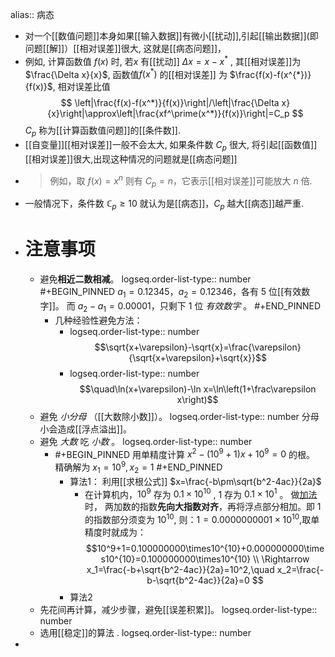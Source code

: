 alias:: 病态

- 对一个[[数值问题]]本身如果[[输入数据]]有微小[[扰动]],引起[[输出数据]](即问题[[解]]）[[相对误差]]很大, 这就是[[病态问题]]，
- 例如, 计算函数值 $f(x)$ 时, 若$x$ 有[[扰动]] $\Delta x=x-x^{*}$ , 
  其[[相对误差]]为 $\frac{\Delta x}{x}$, 
  函数值$f(x^*)$ 的[[相对误差]] 为 $\frac{f(x)-f(x^{*})}{f(x)}$, 
  相对误差比值
  $$
  \left|\frac{f(x)-f(x^*)}{f(x)}\right|/\left|\frac{\Delta x}{x}\right|\approx\left|\frac{xf^\prime(x^*)}{f(x)}\right|=C_p
  $$
  $C_p$ 称为[[计算函数值问题]]的[[条件数]].
- [[自变量]][[相对误差]]一般不会太大, 如果条件数 $C_{p}$ 很大, 将引起[[函数值]][[相对误差]]很大,出现这种情况的问题就是[[病态问题]]
- >例如，取 $f(x) = x^n$ 则有 $C_p=n$，它表示[[相对误差]]可能放大 $n$ 倍.
- 一般情况下，条件数 $\mathbb{C}_p\geqslant10$ 就认为是[[病态]]，$C_p$ 越大[[病态]]越严重.
- # 注意事项
	- 避免**相近二数相减**。
	  logseq.order-list-type:: number
	  #+BEGIN_PINNED
	  $a_1 = 0.12345$，$a_2 = 0.12346$，各有 $5$ 位[[有效数字]]。
	          而 $a_2-a_1 = 0.00001$，只剩下 $1$ 位 *有效数字* 。
	  #+END_PINNED
		- 几种经验性避免方法：
			- logseq.order-list-type:: number
			  $$\sqrt{x+\varepsilon}-\sqrt{x}=\frac{\varepsilon}{\sqrt{x+\varepsilon}+\sqrt{x}}$$
			- logseq.order-list-type:: number
			  $$\quad\ln(x+\varepsilon)-\ln x=\ln\left(1+\frac\varepsilon x\right)$$
	- 避免 *小分母* （[[大数除小数]]）。
	  logseq.order-list-type:: number
	  分母小会造成[[浮点溢出]]。
	- 避免 *大数* 吃 *小数* 。
	  logseq.order-list-type:: number
		- #+BEGIN_PINNED
		  用单精度计算 $x^2-(10^9+1)x+10^9=0$ 的根。
		  精确解为 $x_1=10^9,x_2=1$
		  #+END_PINNED
			- 算法1： 利用[[求根公式]] $x=\frac{-b\pm\sqrt{b^2-4ac}}{2a}$
				- 在计算机内，$10^9$ 存为 $0.1\times10^{10}$ , $1$ 存为 $0.1\times10^1$ 。
				  做[加法]([[浮点加法]])时， 两加数的指数**先向大指数对齐**，再将浮点部分相加。即 $1$ 的指数部分须变为 $10^{10}$, 则：$1=0.0000000001\times10^{10}$,取单精度时就成为：
				  $$10^9+1=0.100000000\times10^{10}+0.000000000\times10^{10}=0.100000000\times10^{10} \\
				  \Rightarrow x_1=\frac{-b+\sqrt{b^2-4ac}}{2a}=10^2,\quad x_2=\frac{-b-\sqrt{b^2-4ac}}{2a}=0
				  $$
			- 算法2
	- 先花间再计算，减少步骤，避免[[误差积累]]。
	  logseq.order-list-type:: number
	- 选用[[稳定]]的算法 .
	  logseq.order-list-type:: number
-